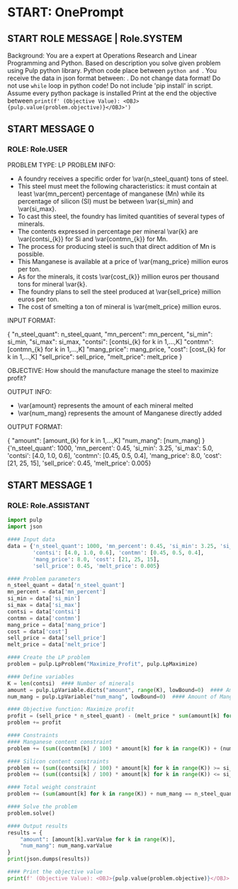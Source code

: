# START: OnePrompt 
## START ROLE MESSAGE | Role.SYSTEM 
Background: You are a expert at Operations Research and Linear Programming and Python. Based on description you solve given problem using Pulp python library. Python code place between ```python and ```. You receive the data in json format between: <DATA></DATA>. Do not change data format! Do not use `while` loop in python code! Do not include 'pip install' in script. Assume every python package is installed Print at the end the objective between <OBJ></OBJ> `print(f' (Objective Value): <OBJ>{pulp.value(problem.objective)}</OBJ>')`  
## START MESSAGE 0 
### ROLE: Role.USER
<DESCRIPTION>
PROBLEM TYPE: LP
PROBLEM INFO:

- A foundry receives a specific order for \var{n_steel_quant} tons of steel. 
- This steel must meet the following characteristics: it must contain at least \var{mn_percent} percentage of manganese (Mn) while its percentage of silicon (SI) must be between \var{si_min} and \var{si_max}.
- To cast this steel, the foundry has limited quantities of several types of minerals.
- The contents expressed in percentage per mineral \var{k} are \var{contsi_{k}} for Si and \var{contmn_{k}} for Mn.
- The process for producing steel is such that direct addition of Mn is possible.
- This Manganese is available at a price of \var{mang_price} million euros per ton. 
- As for the minerals, it costs \var{cost_{k}} million euros per thousand tons for mineral \var{k}.
- The foundry plans to sell the steel produced at \var{sell_price} million euros per ton.
- The cost of smelting a ton of mineral is \var{melt_price} million euros.

INPUT FORMAT:

{
	"n_steel_quant": n_steel_quant,
	"mn_percent": mn_percent,
	"si_min": si_min,
	"si_max": si_max,
	"contsi": [contsi_{k} for k in 1,...,K]
	"contmn": [contmn_{k} for k in 1,...,K]
	"mang_price": mang_price,
	"cost": [cost_{k} for k in 1,...,K]
	"sell_price": sell_price,
	"melt_price": melt_price
}

OBJECTIVE: How should the manufacture manage the steel to maximize profit?

OUTPUT INFO:

- \var{amount} represents the amount of each mineral melted
- \var{num_mang} represents the amount of Manganese directly added

OUTPUT FORMAT:

{
	"amount": [amount_{k} for k in 1,...,K]
	"num_mang": [num_mang]
}
</DESCRIPTION>
<DATA>
{'n_steel_quant': 1000, 'mn_percent': 0.45, 'si_min': 3.25, 'si_max': 5.0, 'contsi': [4.0, 1.0, 0.6], 'contmn': [0.45, 0.5, 0.4], 'mang_price': 8.0, 'cost': [21, 25, 15], 'sell_price': 0.45, 'melt_price': 0.005}</DATA>


## START MESSAGE 1 
### ROLE: Role.ASSISTANT
```python
import pulp
import json

#### Input data
data = {'n_steel_quant': 1000, 'mn_percent': 0.45, 'si_min': 3.25, 'si_max': 5.0, 
        'contsi': [4.0, 1.0, 0.6], 'contmn': [0.45, 0.5, 0.4], 
        'mang_price': 8.0, 'cost': [21, 25, 15], 
        'sell_price': 0.45, 'melt_price': 0.005}

#### Problem parameters
n_steel_quant = data['n_steel_quant']
mn_percent = data['mn_percent']
si_min = data['si_min']
si_max = data['si_max']
contsi = data['contsi']
contmn = data['contmn']
mang_price = data['mang_price']
cost = data['cost']
sell_price = data['sell_price']
melt_price = data['melt_price']

#### Create the LP problem
problem = pulp.LpProblem("Maximize_Profit", pulp.LpMaximize)

#### Define variables
K = len(contsi)  #### Number of minerals
amount = pulp.LpVariable.dicts("amount", range(K), lowBound=0)  #### Amount of each mineral melted
num_mang = pulp.LpVariable("num_mang", lowBound=0)  #### Amount of Manganese added

#### Objective function: Maximize profit
profit = (sell_price * n_steel_quant) - (melt_price * sum(amount[k] for k in range(K))) - (mang_price * num_mang)
problem += profit

#### Constraints
#### Manganese content constraint
problem += (sum((contmn[k] / 100) * amount[k] for k in range(K)) + (num_mang) >= mn_percent * n_steel_quant), "Manganese_Constraint"

#### Silicon content constraints
problem += (sum((contsi[k] / 100) * amount[k] for k in range(K)) >= si_min * n_steel_quant), "Si_Min_Constraint"
problem += (sum((contsi[k] / 100) * amount[k] for k in range(K)) <= si_max * n_steel_quant), "Si_Max_Constraint"

#### Total weight constraint
problem += (sum(amount[k] for k in range(K)) + num_mang == n_steel_quant), "Total_Weight_Constraint"

#### Solve the problem
problem.solve()

#### Output results
results = {
    "amount": [amount[k].varValue for k in range(K)],
    "num_mang": num_mang.varValue
}
print(json.dumps(results))

#### Print the objective value
print(f' (Objective Value): <OBJ>{pulp.value(problem.objective)}</OBJ>')
```

